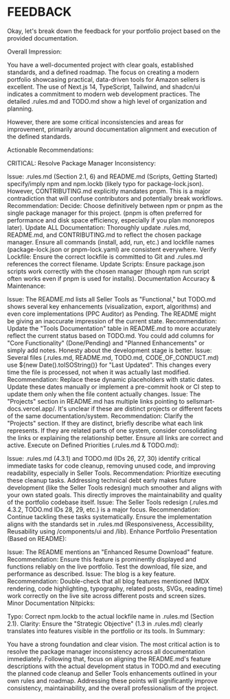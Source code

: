 # FEEDBACK

Okay, let's break down the feedback for your portfolio project based on the provided documentation.

Overall Impression:

You have a well-documented project with clear goals, established standards, and a defined roadmap. The focus on creating a modern portfolio showcasing practical, data-driven tools for Amazon sellers is excellent. The use of Next.js 14, TypeScript, Tailwind, and shadcn/ui indicates a commitment to modern web development practices. The detailed .rules.md and TODO.md show a high level of organization and planning.

However, there are some critical inconsistencies and areas for improvement, primarily around documentation alignment and execution of the defined standards.

Actionable Recommendations:

CRITICAL: Resolve Package Manager Inconsistency:

Issue: .rules.md (Section 2.1, 6) and README.md (Scripts, Getting Started) specify/imply npm and npm.lockb (likely typo for package-lock.json). However, CONTRIBUTING.md explicitly mandates pnpm. This is a major contradiction that will confuse contributors and potentially break workflows.
Recommendation:
Decide: Choose definitively between npm or pnpm as the single package manager for this project. (pnpm is often preferred for performance and disk space efficiency, especially if you plan monorepos later).
Update ALL Documentation: Thoroughly update .rules.md, README.md, and CONTRIBUTING.md to reflect the chosen package manager. Ensure all commands (install, add, run, etc.) and lockfile names (package-lock.json or pnpm-lock.yaml) are consistent everywhere.
Verify Lockfile: Ensure the correct lockfile is committed to Git and .rules.md references the correct filename.
Update Scripts: Ensure package.json scripts work correctly with the chosen manager (though npm run script often works even if pnpm is used for installs).
Documentation Accuracy & Maintenance:

Issue: The README.md lists all Seller Tools as "Functional," but TODO.md shows several key enhancements (visualization, export, algorithms) and even core implementations (PPC Auditor) as Pending. The README might be giving an inaccurate impression of the current state.
Recommendation: Update the "Tools Documentation" table in README.md to more accurately reflect the current status based on TODO.md. You could add columns for "Core Functionality" (Done/Pending) and "Planned Enhancements" or simply add notes. Honesty about the development stage is better.
Issue: Several files (.rules.md, README.md, TODO.md, CODE_OF_CONDUCT.md) use ${new Date().toISOString()} for "Last Updated". This changes every time the file is processed, not when it was actually last modified.
Recommendation: Replace these dynamic placeholders with static dates. Update these dates manually or implement a pre-commit hook or CI step to update them only when the file content actually changes.
Issue: The "Projects" section in README.md has multiple links pointing to sellsmart-docs.vercel.app/. It's unclear if these are distinct projects or different facets of the same documentation/system.
Recommendation: Clarify the "Projects" section. If they are distinct, briefly describe what each link represents. If they are related parts of one system, consider consolidating the links or explaining the relationship better. Ensure all links are correct and active.
Execute on Defined Priorities (.rules.md & TODO.md):

Issue: .rules.md (4.3.1) and TODO.md (IDs 26, 27, 30) identify critical immediate tasks for code cleanup, removing unused code, and improving readability, especially in Seller Tools.
Recommendation: Prioritize executing these cleanup tasks. Addressing technical debt early makes future development (like the Seller Tools redesign) much smoother and aligns with your own stated goals. This directly improves the maintainability and quality of the portfolio codebase itself.
Issue: The Seller Tools redesign (.rules.md 4.3.2, TODO.md IDs 28, 29, etc.) is a major focus.
Recommendation: Continue tackling these tasks systematically. Ensure the implementation aligns with the standards set in .rules.md (Responsiveness, Accessibility, Reusability using /components/ui and /lib).
Enhance Portfolio Presentation (Based on README):

Issue: The README mentions an "Enhanced Resume Download" feature.
Recommendation: Ensure this feature is prominently displayed and functions reliably on the live portfolio. Test the download, file size, and performance as described.
Issue: The blog is a key feature.
Recommendation: Double-check that all blog features mentioned (MDX rendering, code highlighting, typography, related posts, SVGs, reading time) work correctly on the live site across different posts and screen sizes.
Minor Documentation Nitpicks:

Typo: Correct npm.lockb to the actual lockfile name in .rules.md (Section 2.1).
Clarity: Ensure the "Strategic Objective" (1.3 in .rules.md) clearly translates into features visible in the portfolio or its tools.
In Summary:

You have a strong foundation and clear vision. The most critical action is to resolve the package manager inconsistency across all documentation immediately. Following that, focus on aligning the README.md's feature descriptions with the actual development status in TODO.md and executing the planned code cleanup and Seller Tools enhancements outlined in your own rules and roadmap. Addressing these points will significantly improve consistency, maintainability, and the overall professionalism of the project.